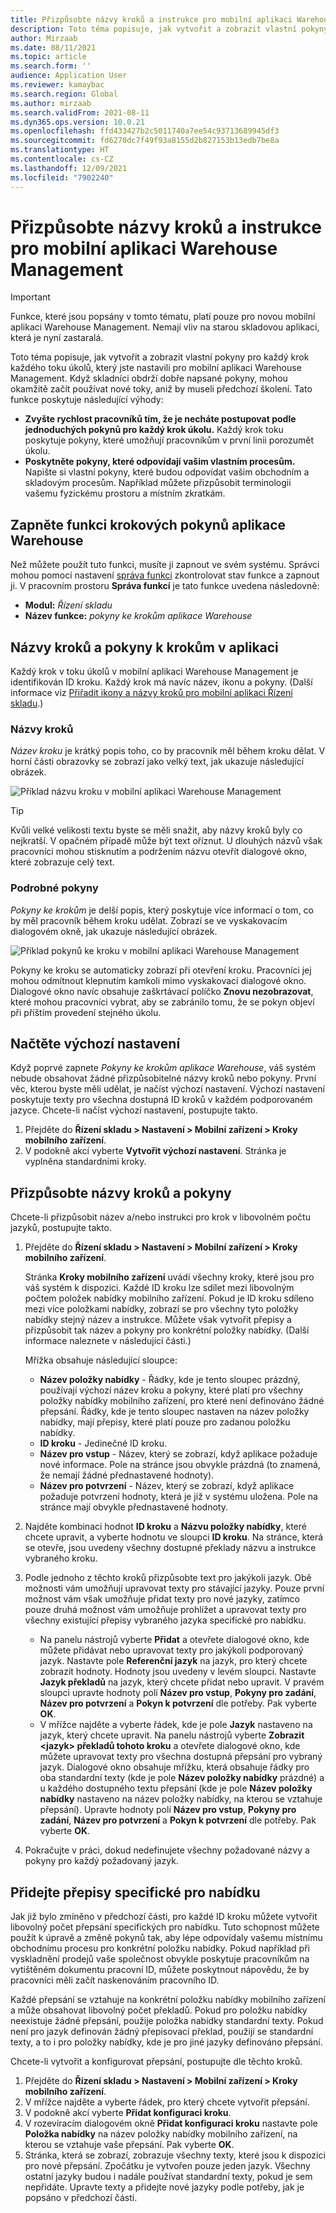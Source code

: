 ```yaml
---
title: Přizpůsobte názvy kroků a instrukce pro mobilní aplikaci Warehouse Management
description: Toto téma popisuje, jak vytvořit a zobrazit vlastní pokyny pro každý krok každého toku úkolů, který jste nastavili pro mobilní aplikaci Warehouse Management.
author: Mirzaab
ms.date: 08/11/2021
ms.topic: article
ms.search.form: ''
audience: Application User
ms.reviewer: kamaybac
ms.search.region: Global
ms.author: mirzaab
ms.search.validFrom: 2021-08-11
ms.dyn365.ops.version: 10.0.21
ms.openlocfilehash: ffd433427b2c5011740a7ee54c93713689945df3
ms.sourcegitcommit: fd6270dc7f49f93a8155d2b827153b13edb7be8a
ms.translationtype: HT
ms.contentlocale: cs-CZ
ms.lasthandoff: 12/09/2021
ms.locfileid: "7902240"
---
```

# <a name="customize-step-titles-and-instructions-for-the-warehouse-management-mobile-app"></a>Přizpůsobte názvy kroků a instrukce pro mobilní aplikaci Warehouse Management

> [!IMPORTANT]
> Funkce, které jsou popsány v tomto tématu, platí pouze pro novou mobilní aplikaci Warehouse Management. Nemají vliv na starou skladovou aplikaci, která je nyní zastaralá.

Toto téma popisuje, jak vytvořit a zobrazit vlastní pokyny pro každý krok každého toku úkolů, který jste nastavili pro mobilní aplikaci Warehouse Management. Když skladníci obdrží dobře napsané pokyny, mohou okamžitě začít používat nové toky, aniž by museli předchozí školení. Tato funkce poskytuje následující výhody:

- **Zvyšte rychlost pracovníků tím, že je necháte postupovat podle jednoduchých pokynů pro každý krok úkolu.** Každý krok toku poskytuje pokyny, které umožňují pracovníkům v první linii porozumět úkolu.
- **Poskytněte pokyny, které odpovídají vašim vlastním procesům.** Napište si vlastní pokyny, které budou odpovídat vašim obchodním a skladovým procesům. Například můžete přizpůsobit terminologii vašemu fyzickému prostoru a místním zkratkám.

## <a name="turn-on-the-warehouse-app-step-instructions-feature"></a>Zapněte funkci krokových pokynů aplikace Warehouse

Než můžete použít tuto funkci, musíte ji zapnout ve svém systému. Správci mohou pomocí nastavení [správa funkcí](../../fin-ops-core/fin-ops/get-started/feature-management/feature-management-overview.md) zkontrolovat stav funkce a zapnout ji. V pracovním prostoru **Správa funkcí** je tato funkce uvedena následovně:

- **Modul:** *Řízení skladu*
- **Název funkce:** *pokyny ke krokům aplikace Warehouse*

## <a name="step-titles-and-step-instructions-in-the-app"></a>Názvy kroků a pokyny k krokům v aplikaci

Každý krok v toku úkolů v mobilní aplikaci Warehouse Management je identifikován ID kroku. Každý krok má navíc název, ikonu a pokyny. (Další informace viz [Přiřadit ikony a názvy kroků pro mobilní aplikaci Řízení skladu](step-icons-titles.md).)

### <a name="step-titles"></a>Názvy kroků

*Název kroku* je krátký popis toho, co by pracovník měl během kroku dělat. V horní části obrazovky se zobrazí jako velký text, jak ukazuje následující obrázek.

![Příklad názvu kroku v mobilní aplikaci Warehouse Management](media/wma-step-title.png "Příklad názvu kroku v mobilní aplikaci Warehouse Management")

> [!TIP]
> Kvůli velké velikosti textu byste se měli snažit, aby názvy kroků byly co nejkratší. V opačném případě může být text oříznut. U dlouhých názvů však pracovníci mohou stisknutím a podržením názvu otevřít dialogové okno, které zobrazuje celý text.

### <a name="step-instructions"></a>Podrobné pokyny

*Pokyny ke krokům* je delší popis, který poskytuje více informací o tom, co by měl pracovník během kroku udělat. Zobrazí se ve vyskakovacím dialogovém okně, jak ukazuje následující obrázek.

![Příklad pokynů ke kroku v mobilní aplikaci Warehouse Management](media/wma-step-instructions.png "Příklad pokynů ke kroku v mobilní aplikaci Warehouse Management")

Pokyny ke kroku se automaticky zobrazí při otevření kroku. Pracovníci jej mohou odmítnout klepnutím kamkoli mimo vyskakovací dialogové okno. Dialogové okno navíc obsahuje zaškrtávací políčko **Znovu nezobrazovat**, které mohou pracovníci vybrat, aby se zabránilo tomu, že se pokyn objeví při příštím provedení stejného úkolu.

## <a name="load-the-default-setup"></a>Načtěte výchozí nastavení

Když poprvé zapnete *Pokyny ke krokům aplikace Warehouse*, váš systém nebude obsahovat žádné přizpůsobitelné názvy kroků nebo pokyny. První věc, kterou byste měli udělat, je načíst výchozí nastavení. Výchozí nastavení poskytuje texty pro všechna dostupná ID kroků v každém podporovaném jazyce. Chcete-li načíst výchozí nastavení, postupujte takto.

1. Přejděte do **Řízení skladu \> Nastavení \> Mobilní zařízení \> Kroky mobilního zařízení**.
1. V podokně akcí vyberte **Vytvořit výchozí nastavení**. Stránka je vyplněna standardními kroky.

## <a name="customize-step-titles-and-instructions"></a>Přizpůsobte názvy kroků a pokyny

Chcete-li přizpůsobit název a/nebo instrukci pro krok v libovolném počtu jazyků, postupujte takto.

1. Přejděte do **Řízení skladu \> Nastavení \> Mobilní zařízení \> Kroky mobilního zařízení**.

    Stránka **Kroky mobilního zařízení** uvádí všechny kroky, které jsou pro váš systém k dispozici. Každé ID kroku lze sdílet mezi libovolným počtem položek nabídky mobilního zařízení. Pokud je ID kroku sdíleno mezi více položkami nabídky, zobrazí se pro všechny tyto položky nabídky stejný název a instrukce. Můžete však vytvořit přepisy a přizpůsobit tak název a pokyny pro konkrétní položky nabídky. (Další informace naleznete v následující části.)

    Mřížka obsahuje následující sloupce:

    - **Název položky nabídky** - Řádky, kde je tento sloupec prázdný, používají výchozí název kroku a pokyny, které platí pro všechny položky nabídky mobilního zařízení, pro které není definováno žádné přepsání. Řádky, kde je tento sloupec nastaven na název položky nabídky, mají přepisy, které platí pouze pro zadanou položku nabídky.
    - **ID kroku** - Jedinečné ID kroku.
    - **Název pro vstup** - Název, který se zobrazí, když aplikace požaduje nové informace. Pole na stránce jsou obvykle prázdná (to znamená, že nemají žádné přednastavené hodnoty).
    - **Název pro potvrzení** - Název, který se zobrazí, když aplikace požaduje potvrzení hodnoty, která je již v systému uložena. Pole na stránce mají obvykle přednastavené hodnoty.

1. Najděte kombinaci hodnot **ID kroku** a **Názvu položky nabídky**, které chcete upravit, a vyberte hodnotu ve sloupci **ID kroku**. Na stránce, která se otevře, jsou uvedeny všechny dostupné překlady názvu a instrukce vybraného kroku.
1. Podle jednoho z těchto kroků přizpůsobte text pro jakýkoli jazyk. Obě možnosti vám umožňují upravovat texty pro stávající jazyky. Pouze první možnost vám však umožňuje přidat texty pro nové jazyky, zatímco pouze druhá možnost vám umožňuje prohlížet a upravovat texty pro všechny existující přepisy vybraného jazyka specifické pro nabídku.

    - Na panelu nástrojů vyberte **Přidat** a otevřete dialogové okno, kde můžete přidávat nebo upravovat texty pro jakýkoli podporovaný jazyk. Nastavte pole **Referenční jazyk** na jazyk, pro který chcete zobrazit hodnoty. Hodnoty jsou uvedeny v levém sloupci. Nastavte **Jazyk překladů** na jazyk, který chcete přidat nebo upravit. V pravém sloupci upravte hodnoty polí **Název pro vstup**, **Pokyny pro zadání**, **Název pro potvrzení** a **Pokyn k potvrzení** dle potřeby. Pak vyberte **OK**.
    - V mřížce najděte a vyberte řádek, kde je pole **Jazyk** nastaveno na jazyk, který chcete upravit. Na panelu nástrojů vyberte **Zobrazit &lt;jazyk&gt; překladů tohoto kroku** a otevřete dialogové okno, kde můžete upravovat texty pro všechna dostupná přepsání pro vybraný jazyk. Dialogové okno obsahuje mřížku, která obsahuje řádky pro oba standardní texty (kde je pole **Název položky nabídky** prázdné) a u každého dostupného textu přepsání (kde je pole **Název položky nabídky** nastaveno na název položky nabídky, na kterou se vztahuje přepsání). Upravte hodnoty polí **Název pro vstup**, **Pokyny pro zadání**, **Název pro potvrzení** a **Pokyn k potvrzení** dle potřeby. Pak vyberte **OK**.

1. Pokračujte v práci, dokud nedefinujete všechny požadované názvy a pokyny pro každý požadovaný jazyk.

## <a name="add-menu-specific-overrides"></a>Přidejte přepisy specifické pro nabídku

Jak již bylo zmíněno v předchozí části, pro každé ID kroku můžete vytvořit libovolný počet přepsání specifických pro nabídku. Tuto schopnost můžete použít k úpravě a změně pokynů tak, aby lépe odpovídaly vašemu místnímu obchodnímu procesu pro konkrétní položku nabídky. Pokud například při vyskladnění prodejů vaše společnost obvykle poskytuje pracovníkům na vytištěném dokumentu pracovní ID, můžete poskytnout nápovědu, že by pracovníci měli začít naskenováním pracovního ID.

Každé přepsání se vztahuje na konkrétní položku nabídky mobilního zařízení a může obsahovat libovolný počet překladů. Pokud pro položku nabídky neexistuje žádné přepsání, použije položka nabídky standardní texty. Pokud není pro jazyk definován žádný přepisovací překlad, použijí se standardní texty, a to i pro položky nabídky, kde je pro jiné jazyky definováno přepsání.

Chcete-li vytvořit a konfigurovat přepsání, postupujte dle těchto kroků.

1. Přejděte do **Řízení skladu \> Nastavení \> Mobilní zařízení \> Kroky mobilního zařízení**.
1. V mřížce najděte a vyberte řádek, pro který chcete vytvořit přepsání.
1. V podokně akcí vyberte **Přidat konfiguraci kroku**.
1. V rozevíracím dialogovém okně **Přidat konfiguraci kroku** nastavte pole **Položka nabídky** na název položky nabídky mobilního zařízení, na kterou se vztahuje vaše přepsání. Pak vyberte **OK**.
1. Stránka, která se zobrazí, zobrazuje všechny texty, které jsou k dispozici pro nové přepsání. Zpočátku je vytvořen pouze jeden jazyk. Všechny ostatní jazyky budou i nadále používat standardní texty, pokud je sem nepřidáte. Upravte texty a přidejte nové jazyky podle potřeby, jak je popsáno v předchozí části.
